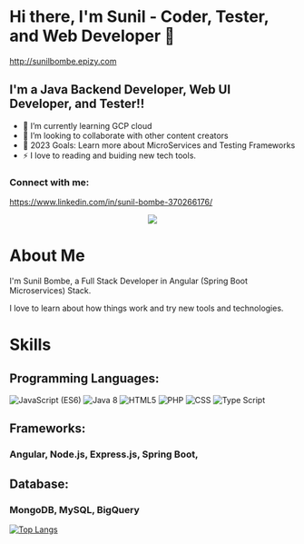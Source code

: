# Hi there, I'm Sunil -  Coder, Tester, and Web Developer 👋 
http://sunilbombe.epizy.com

## I'm a Java Backend Developer, Web UI Developer, and Tester!!

- 🌱 I’m currently learning GCP cloud
- 👯 I’m looking to collaborate with other content creators
- 🥅 2023 Goals: Learn more about MicroServices and Testing Frameworks
- ⚡ I love to reading and buiding new tech tools.

### Connect with me:
https://www.linkedin.com/in/sunil-bombe-370266176/


<p align="center">
    <img src="https://github-readme-stats.vercel.app/api?username=sunilbombe456&show_icons=true&count_private=true&theme=dark"/>
</p>

# About Me

I'm Sunil Bombe, a Full Stack Developer in Angular (Spring Boot Microservices) Stack.

I love to learn about how things work and try new tools and technologies.

# Skills
## Programming Languages:

<img src="https://img.shields.io/badge/JavaScript (ES6)-brightgreen" alt="JavaScript (ES6)" />
<img src="https://img.shields.io/badge/Java 8 brightgreen" alt="Java 8" />
<img src="https://img.shields.io/badge/HTML5 brightgreen" alt="HTML5" />
<img src="https://img.shields.io/badge/PHP brightgreen" alt="PHP" />
<img src="https://img.shields.io/badge/CSS brightgreen" alt="CSS" />
<img src="https://img.shields.io/badge/Type Script brightgreen" alt="Type Script" />
<!-- * C/C++
* JavaScript (ES6)-->

## Frameworks:

### Angular, Node.js, Express.js, Spring Boot, 

## Database:

### MongoDB, MySQL, BigQuery
    
 [![Top Langs](https://github-readme-stats.vercel.app/api/top-langs/?username=sunilbombe456&layout=compact&theme=vision-friendly-dark&show_icons=true)](https://github.com/sunilbombe456/github-readme-stats)

